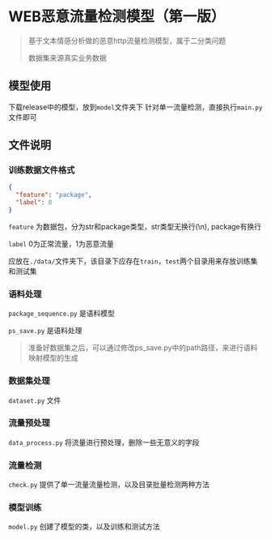 # WEB恶意流量检测模型（第一版）
> 基于文本情感分析做的恶意http流量检测模型，属于二分类问题 
> 
> 数据集来源真实业务数据


## 模型使用
下载release中的模型，放到`model`文件夹下
针对单一流量检测，直接执行`main.py`文件即可

## 文件说明
### 训练数据文件格式
```json
{
  "feature": "package",
  "label": 0
}
```
`feature` 为数据包，分为str和package类型，str类型无换行(\n), package有换行

`label` 0为正常流量，1为恶意流量

应放在`./data/`文件夹下，该目录下应存在`train`，`test`两个目录用来存放训练集和测试集

### 语料处理
`package_sequence.py` 是语料模型

`ps_save.py` 是语料处理
> 准备好数据集之后，可以通过修改ps_save.py中的path路径，来进行语料映射模型的生成

### 数据集处理 
`dataset.py` 文件

### 流量预处理
`data_process.py` 将流量进行预处理，删除一些无意义的字段

### 流量检测
`check.py` 提供了单一流量流量检测，以及目录批量检测两种方法

### 模型训练
`model.py` 创建了模型的类，以及训练和测试方法

